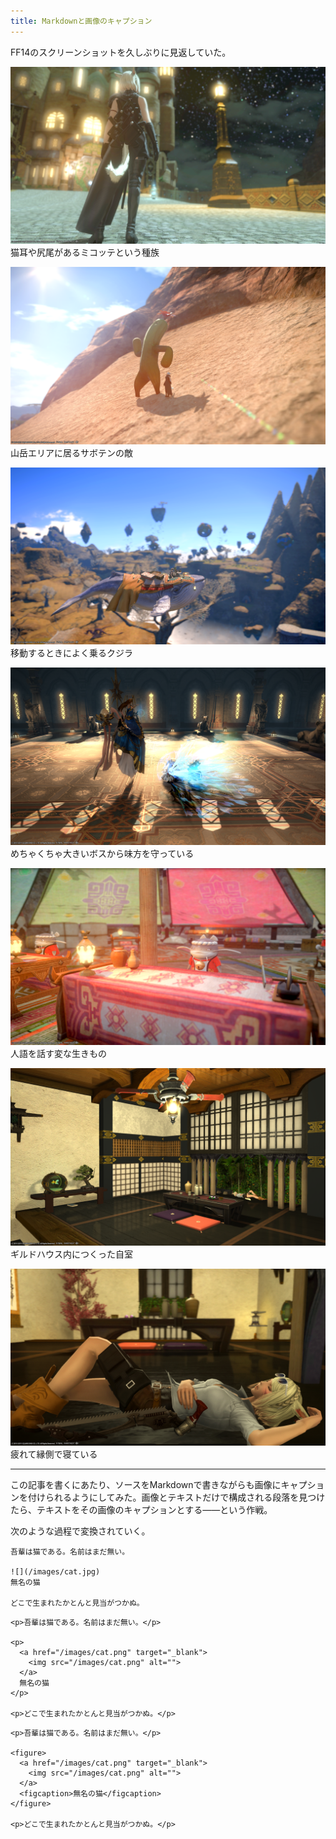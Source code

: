 ```yaml
---
title: Markdownと画像のキャプション
---
```


FF14のスクリーンショットを久しぶりに見返していた。

![](/images/2020-09-22-markdown-caption-back.png)
猫耳や尻尾があるミコッテという種族

![](/images/2020-09-22-markdown-caption-monster.png)
山岳エリアに居るサボテンの敵

![](/images/2020-09-22-markdown-caption-whale.png)
移動するときによく乗るクジラ

![](/images/2020-09-22-markdown-caption-boss.png)
めちゃくちゃ大きいボスから味方を守っている

![](/images/2020-09-22-markdown-caption-namazuo.png)
人語を話す変な生きもの

![](/images/2020-09-22-markdown-caption-myroom.png)
ギルドハウス内につくった自室

![](/images/2020-09-22-markdown-caption-myroom-2.png)
疲れて縁側で寝ている

---

この記事を書くにあたり、ソースをMarkdownで書きながらも画像にキャプションを付けられるようにしてみた。画像とテキストだけで構成される段落を見つけたら、テキストをその画像のキャプションとする――という作戦。

次のような過程で変換されていく。

```
吾輩は猫である。名前はまだ無い。

![](/images/cat.jpg)
無名の猫

どこで生まれたかとんと見当がつかぬ。
```

```
<p>吾輩は猫である。名前はまだ無い。</p>

<p>
  <a href="/images/cat.png" target="_blank">
    <img src="/images/cat.png" alt="">
  </a>
  無名の猫
</p>

<p>どこで生まれたかとんと見当がつかぬ。</p>
```

```
<p>吾輩は猫である。名前はまだ無い。</p>

<figure>
  <a href="/images/cat.png" target="_blank">
    <img src="/images/cat.png" alt="">
  </a>
  <figcaption>無名の猫</figcaption>
</figure>

<p>どこで生まれたかとんと見当がつかぬ。</p>
```
